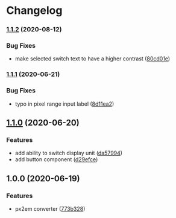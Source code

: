 # Changelog

### [1.1.2](https://github.com/icelam/px2em-converter/compare/v1.1.1...v1.1.2) (2020-08-12)


### Bug Fixes

* make selected switch text to have a higher contrast ([80cd01e](https://github.com/icelam/px2em-converter/commit/80cd01ea1511701a083e16397955e5e2ee04a7e6))

### [1.1.1](https://github.com/icelam/px2em-converter/compare/v1.1.0...v1.1.1) (2020-06-21)


### Bug Fixes

* typo in pixel range input label ([8d11ea2](https://github.com/icelam/px2em-converter/commit/8d11ea2eca2ca698e59502ec6679473d393dce26))

## [1.1.0](https://github.com/icelam/px2em-converter/compare/v1.0.0...v1.1.0) (2020-06-20)


### Features

* add ability to switch display unit ([da57994](https://github.com/icelam/px2em-converter/commit/da5799454bf50fed0a0c97a65830773ccc7d7ce6))
* add button component ([d29efce](https://github.com/icelam/px2em-converter/commit/d29efceecdb953255c6db0903b3a34267a0f24dc))

## 1.0.0 (2020-06-19)


### Features

* px2em converter ([773b328](https://github.com/icelam/px2em-converter/commit/773b3286130444894a37e02aa4179e8006be9679))
